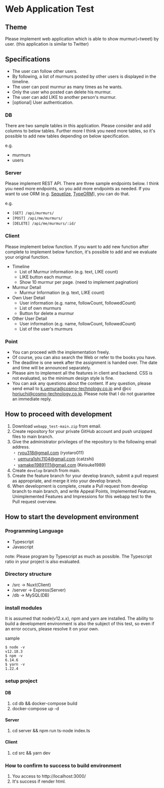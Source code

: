 # Web Application Test
## Theme
Please implement web application which is able to show murmur(=tweet) by user. (this application is similar to Twitter)

## Specifications
* The user can follow other users.
* By following, a list of murmurs posted by other users is displayed in the timeline.
* The user can post murmur as many times as he wants.
* Only the user who posted can delete his murmur.
* The user can add LIKE to another person's murmur.
* [optional] User authentication.

### DB
There are two sample tables in this application.
Please consider and add columns to below tables.
Further more I think you need more tables, so it's possible to add new tables depending on below specification.

e.g.
* murmurs
* users

### Server
Please implement REST API. There are three sample endpoints below.
I think you need more endpoints, so you add more endpoints as needed.
If you want to use ORM (e.g. [Sequelize](https://sequelize.org/), [TypeORM](https://typeorm.io/#/)), you can do that.

e.g.
* `[GET] /api/murmurs/`
* `[POST] /api/me/murmurs/`
* `[DELETE] /api/me/murmurs/:id/`

### Client
Please implement below function.
If you want to add new function after complete to implement below function, it's possible to add and we evaluate your original function.

 * Timeline
   * List of Murmur information (e.g. text, LIKE count)
   * LIKE button each murmur.
   * Show 10 murmur per page. (need to implement pagination)
 * Murmur Detail
   * Murmur Information (e.g. text, LIKE count)
 * Own User Detail 
   * User information (e.g. name, followCount, followedCount)
   * List of own murmurs
   * Button for delete a murmur
 * Other User Detail
   * User information (e.g. name, followCount, followedCount)
   * List of the user's murmurs

### Point
* You can proceed with the implementation freely.
* Of course, you can also search the Web or refer to the books you have.
* The deadline is one week after the assignment is handed over. The date and time will be announced separately.
* Please aim to implement all the features in client and backend. CSS is not evaluated, so the minimum design style is fine.
* You can ask any questions about the content. If any question, please send email to k.uemura@cosmo-technology.co.jp and @cc horiuchi@cosmo-technology.co.jp. Please note that I do not guarantee an immediate reply.

## How to proceed with development
1. Download `webapp_test-main.zip` from email. 
1. Create repository for your private GitHub account and push unzipped files to main branch.
1. Give the administrator privileges of the repository to the following email address.  
 ・ ryou318@gmail.com (ryotaro011)<br>
 ・ uemura1shi.1104@gmail.com (catzshi)<br>
 ・ yamakei19891111@gmail.com (Keisuke1989)
1. Create `develop` branch from main.
1. Create the feature branch for your develop branch, submit a pull request as appropriate, and merge it into your develop branch.
1. When development is complete, create a Pull request from develop branch to main branch, and write Appeal Points, Implemented Features, Unimplemented Features and Impressions for this webapp test to the Pull request overview.

## How to start the development environment
### Programming Language
* Typescript
* Javascript

note: Please program by Typescript as much as possible. The Typescript ratio in your project is also evaluated.

### Directory structure
- /src -> Nuxt(Client)
- /server -> Express(Server)
- /db -> MySQL(DB)

### install modules
It is assumed that node(v12.x.x), npm and yarn are installed.
The ability to build a development environment is also the subject of this test, so even if an error occurs, please resolve it on your own.

sample

```
$ node -v
v12.18.3
$ npm -v
6.14.6
$ yarn -v
1.22.4
```

### setup project
#### DB
1. cd db && docker-compose build
1. docker-compose up -d

#### Server
1. cd server && npm run ts-node index.ts

#### Client
1. cd src && yarn dev

### How to confirm to success to build environment
1. You access to http://localhost:3000/
1. It's success if render html.


